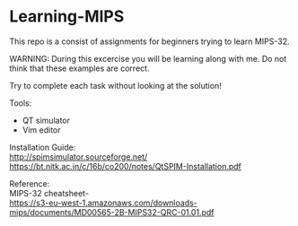 # Learning-MIPS
This repo is a consist of assignments for beginners trying to learn MIPS-32.

WARNING: During this excercise you will be learning along with me. Do not think that these examples are correct.

Try to complete each task without looking at the solution!

Tools:<br/>
* QT simulator <br/>
* Vim editor <br/>

Installation Guide:<br />
http://spimsimulator.sourceforge.net/<br />
https://bt.nitk.ac.in/c/16b/co200/notes/QtSPIM-Installation.pdf<br />

Reference:<br />
MIPS-32 cheatsheet-<br />
https://s3-eu-west-1.amazonaws.com/downloads-mips/documents/MD00565-2B-MIPS32-QRC-01.01.pdf

